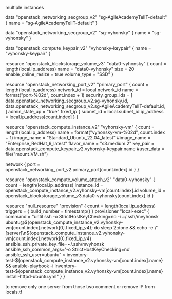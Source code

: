 multiple instances


data "openstack_networking_secgroup_v2" "sg-AgileAcademyTelIT-default" {
  name = "sg-AgileAcademyTelIT-default"
}

data "openstack_networking_secgroup_v2" "sg-vyhonsky" {
  name = "sg-vyhonsky"
}

data "openstack_compute_keypair_v2" "vyhonsky-keypair" {
  name = "vyhonsky-keypair"
}

resource "openstack_blockstorage_volume_v3" "data0-vyhonsky" {
  count       = length(local.ip_address)
  name                 = "data0-vyhonsky"
  size                 = 20
  enable_online_resize = true
  volume_type          = "SSD"
}  

resource "openstack_networking_port_v2" "primary_port" {
  count       = length(local.ip_address)
  network_id = local.network_id
  name       = format("port-%02d", count.index + 1)
  security_group_ids = [
    data.openstack_networking_secgroup_v2.sg-vyhonsky.id,
    data.openstack_networking_secgroup_v2.sg-AgileAcademyTelIT-default.id,
  ]
  admin_state_up = "true"
  fixed_ip {
    subnet_id  = local.subnet_id
    ip_address = local.ip_address[count.index]
  }
}

resource "openstack_compute_instance_v2" "vyhonsky-vm" {
  count       = length(local.ip_address)
  name       = format("vyhonsky-vm-%02d", count.index + 1)
  image_name = "Standard_Ubuntu_22.04_latest"
  #image_name  =    "Enterprise_RedHat_9_latest"
  flavor_name = "s3.medium.2"
  key_pair    = data.openstack_compute_keypair_v2.vyhonsky-keypair.name
  #user_data   = file("mount_VM.sh")

  network {
    port = openstack_networking_port_v2.primary_port[count.index].id
  }
}

resource "openstack_compute_volume_attach_v2" "data0-vyhonsky" {
  count       = length(local.ip_address)
  instance_id = openstack_compute_instance_v2.vyhonsky-vm[count.index].id
  volume_id   = openstack_blockstorage_volume_v3.data0-vyhonsky[count.index].id
}

resource "null_resource" "provision" {
  count       = length(local.ip_address)
  triggers = {
    build_number = timestamp()
  }
  provisioner "local-exec" {
    command = "until ssh -o StrictHostKeyChecking=no -i ~/.ssh/mvyhonsk ubuntu@${openstack_compute_instance_v2.vyhonsky-vm[count.index].network[0].fixed_ip_v4}; do sleep 2;done && echo -e \"[server]\n${openstack_compute_instance_v2.vyhonsky-vm[count.index].network[0].fixed_ip_v4} ansible_ssh_private_key_file=~/.ssh/mvyhonsk ansible_ssh_common_args='-o StrictHostKeyChecking=no' ansible_ssh_user=ubuntu\" > inventory-test-${openstack_compute_instance_v2.vyhonsky-vm[count.index].name} &&  ansible-playbook -i inventory-test-${openstack_compute_instance_v2.vyhonsky-vm[count.index].name} install-httpd-ubuntu.yml"
  }
}


to remove only one server from those two comment or remove IP from locals.tf
